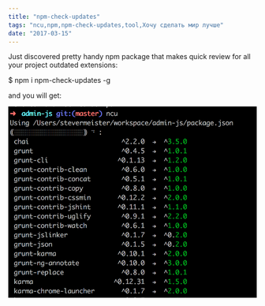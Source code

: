 ```yaml
---
title: "npm-check-updates"
tags: "ncu,npm,npm-check-updates,tool,Хочу сделать мир лучше"
date: "2017-03-15"
---
```


Just discovered pretty handy npm package that makes quick review for all your project outdated extensions:

$ npm i npm-check-updates -g

and you will get:

![](images/Screen-Shot-2017-03-15-at-22.45.17.png)
